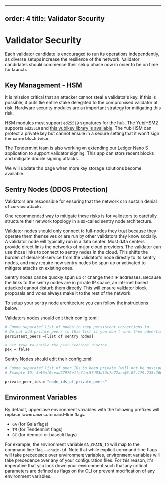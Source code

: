 ***

## order: 4&#xA;title: Validator Security

# Validator Security

Each validator candidate is encouraged to run its operations independently, as
diverse setups increase the resilience of the network. Validator candidates
should commence their setup phase now in order to be on time for launch.

## Key Management - HSM

It is mission critical that an attacker cannot steal a validator's key. If this
is possible, it puts the entire stake delegated to the compromised validator at
risk. Hardware security modules are an important strategy for mitigating this
risk.

HSM modules must support `ed25519` signatures for the hub. The YubiHSM2 supports
`ed25519` and
[this yubikey library is available](https://github.com/iqlusioninc/yubihsm.rs).
The YubiHSM can protect a private key but cannot ensure in a secure setting that
it won't sign the same block twice.

The Tendermint team is also working on extending our Ledger Nano S application
to support validator signing. This app can store recent blocks and mitigate
double signing attacks.

We will update this page when more key storage solutions become available.

## Sentry Nodes (DDOS Protection)

Validators are responsible for ensuring that the network can sustain denial of
service attacks.

One recommended way to mitigate these risks is for validators to carefully
structure their network topology in a so-called sentry node architecture.

Validator nodes should only connect to full-nodes they trust because they
operate them themselves or are run by other validators they know socially. A
validator node will typically run in a data center. Most data centers provide
direct links the networks of major cloud providers. The validator can use those
links to connect to sentry nodes in the cloud. This shifts the burden of
denial-of-service from the validator's node directly to its sentry nodes, and
may require new sentry nodes be spun up or activated to mitigate attacks on
existing ones.

Sentry nodes can be quickly spun up or change their IP addresses. Because the
links to the sentry nodes are in private IP space, an internet based attacked
cannot disturb them directly. This will ensure validator block proposals and
votes always make it to the rest of the network.

To setup your sentry node architecture you can follow the instructions below:

Validators nodes should edit their config.toml:

```bash
# Comma separated list of nodes to keep persistent connections to
# Do not add private peers to this list if you don't want them advertised
persistent_peers =[list of sentry nodes]

# Set true to enable the peer-exchange reactor
pex = false
```

Sentry Nodes should edit their config.toml:

```bash
# Comma separated list of peer IDs to keep private (will not be gossiped to other peers)
# Example ID: 3e16af0cead27979e1fc3dac57d03df3c7a77acc@3.87.179.235:26656

private_peer_ids = "node_ids_of_private_peers"
```

## Environment Variables

By default, uppercase environment variables with the following prefixes will
replace lowercase command-line flags:

- `GA` (for Gaia flags)
- `TM` (for Tendermint flags)
- `BC` (for democli or basecli flags)

For example, the environment variable `GA_CHAIN_ID` will map to the command line
flag `--chain-id`. Note that while explicit command-line flags will take
precedence over environment variables, environment variables will take
precedence over any of your configuration files. For this reason, it's
imperative that you lock down your environment such that any critical parameters
are defined as flags on the CLI or prevent modification of any environment
variables.
